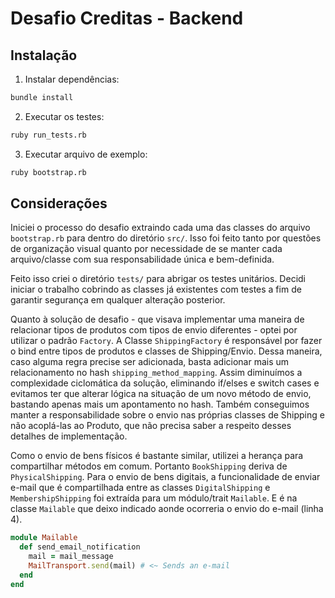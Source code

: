 # Desafio Creditas - Backend

## Instalação

1. Instalar dependências:

```sh
bundle install
```

2. Executar os testes:

```sh
ruby run_tests.rb
```

3. Executar arquivo de exemplo:

```sh
ruby bootstrap.rb
```

## Considerações

Iniciei o processo do desafio extraindo cada uma das classes do arquivo `bootstrap.rb` para dentro do diretório `src/`. Isso foi feito tanto por questões de organização visual quanto por necessidade de se manter cada arquivo/classe com sua responsabilidade única e bem-definida.

Feito isso criei o diretório `tests/` para abrigar os testes unitários. Decidi iniciar o trabalho cobrindo as classes já existentes com testes a fim de garantir segurança em qualquer alteração posterior.

Quanto à solução de desafio - que visava implementar uma maneira de relacionar tipos de produtos com tipos de envio diferentes - optei por utilizar o padrão `Factory`. A Classe `ShippingFactory` é responsável por fazer o bind entre tipos de produtos e classes de Shipping/Envio. Dessa maneira, caso alguma regra precise ser adicionada, basta adicionar mais um relacionamento no hash `shipping_method_mapping`. Assim diminuímos a complexidade ciclomática da solução, eliminando if/elses e switch cases e evitamos ter que alterar lógica na situação de um novo método de envio, bastando apenas mais um apontamento no hash. Também conseguimos manter a responsabilidade sobre o envio nas próprias classes de Shipping e não acoplá-las ao Produto, que não precisa saber a respeito desses detalhes de implementação.

Como o envio de bens físicos é bastante similar, utilizei a herança para compartilhar métodos em comum. Portanto `BookShipping` deriva de `PhysicalShipping`. Para o envio de bens digitais, a funcionalidade de enviar e-mail que é compartilhada entre as classes `DigitalShipping` e `MembershipShipping` foi extraída para um módulo/trait `Mailable`. E é na classe `Mailable` que deixo indicado aonde ocorreria o envio do e-mail (linha 4).

```ruby
module Mailable
  def send_email_notification
    mail = mail_message
    MailTransport.send(mail) # <~ Sends an e-mail
  end
end
```